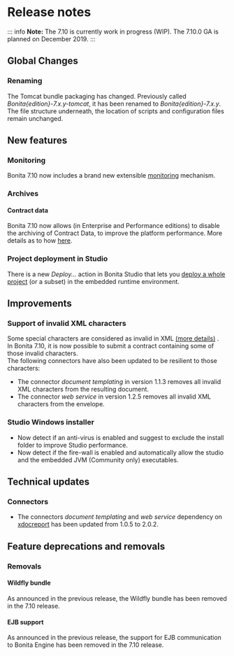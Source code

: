 
# Release notes

::: info
**Note:** The 7.10 is currently work in progress (WIP). The 7.10.0 GA is planned on December 2019.
:::

## Global Changes
### Renaming
The Tomcat bundle packaging has changed. Previously called _Bonita{edition}-7.x.y-tomcat_, it has been renamed to _Bonita{edition}-7.x.y_.
The file structure underneath, the location of scripts and configuration files remain unchanged.

## New features

### Monitoring
Bonita 7.10 now includes a brand new extensible [monitoring](runtime-monitoring.md) mechanism.

### Archives
#### Contract data
Bonita 7.10 now allows (in Enterprise and Performance editions) to disable the archiving of Contract Data, to improve the platform performance. More details as to how [here](configurable-archive.md).

### Project deployment in Studio
There is a new _Deploy..._ action in Bonita Studio that lets you [deploy a whole project](project_deploy_in_dev_suite.md) (or a subset) in the embedded runtime environment.

## Improvements

### Support of invalid XML characters
Some special characters are considered as invalid in XML [(more details)](https://www.w3.org/TR/xml/#charsets) .  
In Bonita 7.10, it is now possible to submit a contract containing some of those invalid characters.  
The following connectors have also been updated to be resilient to those characters:  

 - The connector _document templating_ in version 1.1.3 removes all invalid XML characters from the resulting document. 
 - The connector _web service_ in version 1.2.5 removes all invalid XML characters from the envelope.

### Studio Windows installer
* Now detect if an anti-virus is enabled and suggest to exclude the install folder to improve Studio performance.
* Now detect if the fire-wall is enabled and automatically allow the studio and the embedded JVM (Community only) executables.


## Technical updates

### Connectors

 - The connectors _document templating_  and _web service_ dependency on [xdocreport](https://github.com/opensagres/xdocreport) has been updated from 1.0.5 to 2.0.2.

## Feature deprecations and removals

### Removals
#### Wildfly bundle
As announced in the previous release, the Wildfly bundle has been removed in the 7.10 release.

#### EJB support
As announced in the previous release, the support for EJB communication to Bonita Engine has been removed in the 7.10 release.
